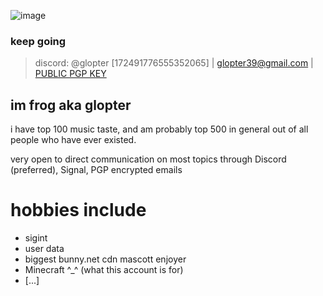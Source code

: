 ![image](https://github.com/Froggymations/Froggymations/assets/92065487/4b69e5c4-4d67-4bd3-bdb2-d118700f8686)

### keep going
> discord: @glopter [172491776555352065]  |  glopter39@gmail.com  |  [PUBLIC PGP KEY](https://github.com/Froggymations/Froggymations/blob/main/PGP_PUBLIC)

## im frog aka glopter
i have top 100 music taste, and am probably top 500 in general out of all people who have ever existed.

very open to direct communication on most topics through Discord (preferred), Signal, PGP encrypted emails

# hobbies include
- sigint
- user data
- biggest bunny.net cdn mascott enjoyer
- Minecraft ^_^ (what this account is for)
- [...]
